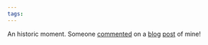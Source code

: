 ```yaml
---
tags: 
---
```


An historic moment. Someone [commented](/comments/4634/) on a [blog](/blog) [post](/blog/looking-for-a-more-pleasant-man-page-authoring-solution) of mine!
